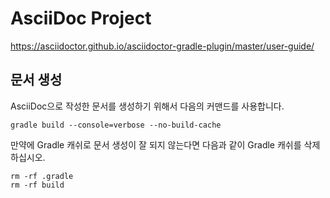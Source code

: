 # AsciiDoc Project

https://asciidoctor.github.io/asciidoctor-gradle-plugin/master/user-guide/

## 문서 생성

AsciiDoc으로 작성한 문서를 생성하기 위해서 다음의 커맨드를 사용합니다.

```
gradle build --console=verbose --no-build-cache
```

만약에 Gradle 캐쉬로 문서 생성이 잘 되지 않는다면 다음과 같이 Gradle 캐쉬를 삭제하십시오.

```
rm -rf .gradle
rm -rf build
```
